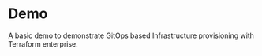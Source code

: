 # Demo

A basic demo to demonstrate GitOps based Infrastructure provisioning with Terraform enterprise.
